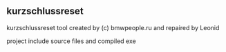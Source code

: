 ## kurzschlussreset 
kurzschlussreset tool created by (c) bmwpeople.ru and repaired by Leonid

project include source files and compiled exe
